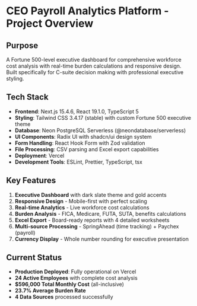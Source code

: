 # CEO Payroll Analytics Platform - Project Overview

## Purpose
A Fortune 500-level executive dashboard for comprehensive workforce cost analysis with real-time burden calculations and responsive design. Built specifically for C-suite decision making with professional executive styling.

## Tech Stack
- **Frontend**: Next.js 15.4.6, React 19.1.0, TypeScript 5
- **Styling**: Tailwind CSS 3.4.17 (stable) with custom Fortune 500 executive theme
- **Database**: Neon PostgreSQL Serverless (@neondatabase/serverless)
- **UI Components**: Radix UI with shadcn/ui design system
- **Form Handling**: React Hook Form with Zod validation
- **File Processing**: CSV parsing and Excel export capabilities
- **Deployment**: Vercel
- **Development Tools**: ESLint, Prettier, TypeScript, tsx

## Key Features
1. **Executive Dashboard** with dark slate theme and gold accents
2. **Responsive Design** - Mobile-first with perfect scaling
3. **Real-time Analytics** - Live workforce cost calculations
4. **Burden Analysis** - FICA, Medicare, FUTA, SUTA, benefits calculations
5. **Excel Export** - Board-ready reports with 4 detailed worksheets
6. **Multi-source Processing** - SpringAhead (time tracking) + Paychex (payroll)
7. **Currency Display** - Whole number rounding for executive presentation

## Current Status
- **Production Deployed**: Fully operational on Vercel
- **24 Active Employees** with complete cost analysis
- **$596,000 Total Monthly Cost** (all-inclusive)
- **23.7% Average Burden Rate**
- **4 Data Sources** processed successfully